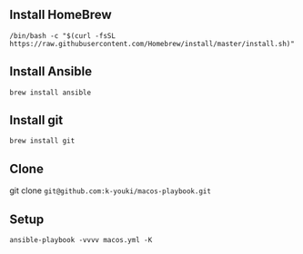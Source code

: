 ## Install HomeBrew
`/bin/bash -c "$(curl -fsSL https://raw.githubusercontent.com/Homebrew/install/master/install.sh)"`

## Install Ansible
`brew install ansible`

## Install git
`brew install git`

## Clone 
git clone `git@github.com:k-youki/macos-playbook.git`

## Setup
`ansible-playbook -vvvv macos.yml -K`
